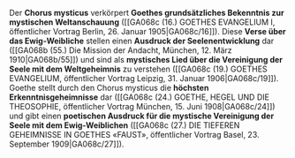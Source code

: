 
Der **Chorus mysticus** verkörpert **Goethes grundsätzliches Bekenntnis zur mystischen Weltanschauung** ([[GA068c (16.) GOETHES EVANGELIUM I, öffentlicher Vortrag Berlin, 26. Januar 1905|GA068c/16]]). Diese **Verse über das Ewig-Weibliche** stellen einen **Ausdruck der Seelenentwicklung** dar ([[GA068b (55.) Die Mission der Andacht, München, 12. März 1910|GA068b/55]]) und sind als **mystisches Lied über die Vereinigung der Seele mit dem Weltgeheimnis** zu verstehen ([[GA068c (19.) GOETHES EVANGELIUM, öffentlicher Vortrag Leipzig, 31. Januar 1906|GA068c/19]]). Goethe stellt durch den Chorus mysticus die **höchsten Erkenntnisgeheimnisse** dar ([[GA068c (24.) GOETHE, HEGEL UND DIE THEOSOPHIE, öffentlicher Vortrag München, 15. Juni 1908|GA068c/24]]) und gibt einen **poetischen Ausdruck für die mystische Vereinigung der Seele mit dem Ewig-Weiblichen** ([[GA068c (27.) DIE TIEFEREN GEHEIMNISSE IN GOETHES «FAUST», öffentlicher Vortrag Basel, 23. September 1909|GA068c/27]]).
 